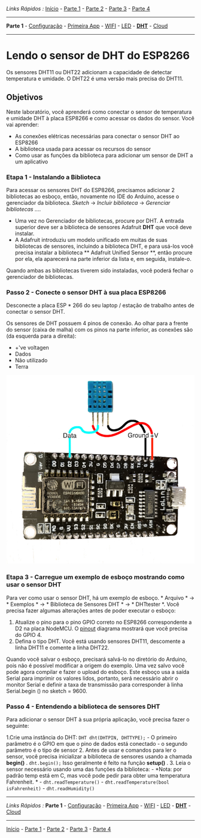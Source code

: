 *Links Rápidos :*
[Início](/README.pt.md) - [Parte 1](../part1/README.md) - [Parte 2](../part2/README.md) - [Parte 3](../part3/README.md) - [Parte 4](../part4/README.md)
***
**Parte 1** - [Configuração](PREREQ.md) - [Primeira App](FIRSTAPP.md) - [WIFI](WIFI.md) - [LED](LED.md) - [**DHT**](DHT.md) - [Cloud](IOTCLOUD.md)
***

# Lendo o sensor de DHT do ESP8266

Os sensores DHT11 ou DHT22 adicionam a capacidade de detectar temperatura e umidade. O DHT22 é uma versão mais precisa do DHT11.

## Objetivos

Neste laboratório, você aprenderá como conectar o sensor de temperatura e umidade DHT à placa ESP8266 e como acessar os dados do sensor. Você vai aprender:

- As conexões elétricas necessárias para conectar o sensor DHT ao ESP8266
- A biblioteca usada para acessar os recursos do sensor
- Como usar as funções da biblioteca para adicionar um sensor de DHT a um aplicativo

### Etapa 1 - Instalando a Biblioteca

Para acessar os sensores DHT do ESP8266, precisamos adicionar 2 bibliotecas ao esboço, então, novamente no IDE do Arduino, acesse o gerenciador da biblioteca. *Sketch* -> *Incluir biblioteca* -> *Gerenciar bibliotecas ...*.

- Uma vez no Gerenciador de bibliotecas, procure por DHT. A entrada superior deve ser a biblioteca de sensores Adafruit **DHT** que você deve instalar.
- A Adafruit introduziu um modelo unificado em muitas de suas bibliotecas de sensores, incluindo a biblioteca DHT, e para usá-los você precisa instalar a biblioteca ** Adafruit Unified Sensor **, então procure por ela, ela aparecerá na parte inferior da lista e, em seguida, instale-o.

Quando ambas as bibliotecas tiverem sido instaladas, você poderá fechar o gerenciador de bibliotecas.

### Passo 2 - Conecte o sensor DHT à sua placa ESP8266

Desconecte a placa ESP * 266 do seu laptop / estação de trabalho antes de conectar o sensor DHT.

Os sensores de DHT possuem 4 pinos de conexão. Ao olhar para a frente do sensor (caixa de malha) com os pinos na parte inferior, as conexões são (da esquerda para a direita):

- +'ve voltagen
- Dados
- Não utilizado
- Terra

![Cabeamento DHT no NodeMCU ](../images/NodeMCU_DHT.jpg)

### Etapa 3 - Carregue um exemplo de esboço mostrando como usar o sensor DHT

Para ver como usar o sensor DHT, há um exemplo de esboço. * Arquivo * -> * Exemplos * -> * Biblioteca de Sensores DHT * -> * DHTtester *. Você precisa fazer algumas alterações antes de poder executar o esboço:

1. Atualize o pino para o pino GPIO correto no ESP8266 correspondente a D2 na placa NodeMCU.  O [pinout](https://circuits4you.com/2017/12/31/nodemcu-pinout/) diagrama mostrará que você precisa do GPIO 4.
2. Defina o tipo DHT. Você está usando sensores DHT11, descomente a linha DHT11 e comente a linha DHT22.

Quando você salvar o esboço, precisará salvá-lo no diretório do Arduino, pois não é possível modificar a origem do exemplo. Uma vez salvo você pode agora compilar e fazer o upload do esboço. Este esboço usa a saída Serial para imprimir os valores lidos, portanto, será necessário abrir o monitor Serial e definir a taxa de transmissão para corresponder à linha Serial.begin () no sketch = 9600.

### Passo 4 - Entendendo a biblioteca de sensores DHT

Para adicionar o sensor DHT à sua própria aplicação, você precisa fazer o seguinte:

1.Crie uma instância do DHT: `DHT dht(DHTPIN, DHTTYPE);`
    - O primeiro parâmetro é o GPIO em que o pino de dados está conectado
    - o segundo parâmetro é o tipo de sensor
2. Antes de usar e comandos para ler o sensor, você precisa inicializar a biblioteca de sensores usando a chamada **begin()** .  `dht.begin();`  Isso geralmente é feito na função **setup()** .
3. Leia o sensor necessário usando uma das funções da biblioteca:
    - *Nota: por padrão temp está em C, mas você pode pedir para obter uma temperatura Fahrenheit. *
    - `dht.readTemperature()`
    - `dht.readTemperature(bool isFahrenheit)`
    - `dht.readHumidity()`

***
*Links Rápidos :*
**Parte 1** - [Configuração](PREREQ.md) - [Primeira App](FIRSTAPP.md) - [WIFI](WIFI.md) - [LED](LED.md) - [**DHT**](DHT.md) - [Cloud](IOTCLOUD.md)
***
[Início](/README.pt.md) - [Parte 1](../part1/README.md) - [Parte 2](../part2/README.md) - [Parte 3](../part3/README.md) - [Parte 4](../part4/README.md)
